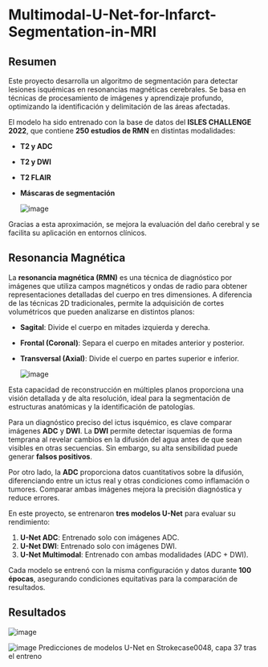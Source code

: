 # Multimodal-U-Net-for-Infarct-Segmentation-in-MRI

## Resumen  

Este proyecto desarrolla un algoritmo de segmentación para detectar lesiones isquémicas en resonancias magnéticas cerebrales. Se basa en técnicas de procesamiento de imágenes y aprendizaje profundo, optimizando la identificación y delimitación de las áreas afectadas.  

El modelo ha sido entrenado con la base de datos del **ISLES CHALLENGE 2022**, que contiene **250 estudios de RMN** en distintas modalidades:  

- **T2 y ADC**  
- **T2 y DWI**  
- **T2 FLAIR**  
- **Máscaras de segmentación**

  ![image](https://github.com/user-attachments/assets/893d33de-da34-4298-a0ea-b46fe9e39096)

Gracias a esta aproximación, se mejora la evaluación del daño cerebral y se facilita su aplicación en entornos clínicos.  

## Resonancia Magnética  

La **resonancia magnética (RMN)** es una técnica de diagnóstico por imágenes que utiliza campos magnéticos y ondas de radio para obtener representaciones detalladas del cuerpo en tres dimensiones. A diferencia de las técnicas 2D tradicionales, permite la adquisición de cortes volumétricos que pueden analizarse en distintos planos:  

- **Sagital**: Divide el cuerpo en mitades izquierda y derecha.  
- **Frontal (Coronal)**: Separa el cuerpo en mitades anterior y posterior.  
- **Transversal (Axial)**: Divide el cuerpo en partes superior e inferior.

  ![image](https://github.com/user-attachments/assets/89cace77-44bc-4208-b044-ccc1e52331ea)

Esta capacidad de reconstrucción en múltiples planos proporciona una visión detallada y de alta resolución, ideal para la segmentación de estructuras anatómicas y la identificación de patologías.  


Para un diagnóstico preciso del ictus isquémico, es clave comparar imágenes **ADC** y **DWI**. La **DWI** permite detectar isquemias de forma temprana al revelar cambios en la difusión del agua antes de que sean visibles en otras secuencias. Sin embargo, su alta sensibilidad puede generar **falsos positivos**.  

Por otro lado, la **ADC** proporciona datos cuantitativos sobre la difusión, diferenciando entre un ictus real y otras condiciones como inflamación o tumores. Comparar ambas imágenes mejora la precisión diagnóstica y reduce errores.  

En este proyecto, se entrenaron **tres modelos U-Net** para evaluar su rendimiento:  

1. **U-Net ADC**: Entrenado solo con imágenes ADC.  
2. **U-Net DWI**: Entrenado solo con imágenes DWI.  
3. **U-Net Multimodal**: Entrenado con ambas modalidades (ADC + DWI).  

Cada modelo se entrenó con la misma configuración y datos durante **100 épocas**, asegurando condiciones equitativas para la comparación de resultados. 

## Resultados
![image](https://github.com/user-attachments/assets/1dc78d65-f3e7-47df-b8d7-a54c9f10860b)

![image](https://github.com/user-attachments/assets/b553fca5-df06-44c9-93f3-72075b12135d)
Predicciones de modelos U-Net en Strokecase0048, capa 37 tras el entreno




